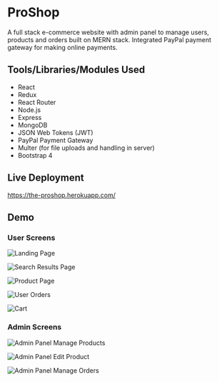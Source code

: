 # ProShop
A full stack e-commerce website with admin panel to manage users, products and orders built on MERN stack. Integrated PayPal payment gateway for making online payments.

## Tools/Libraries/Modules Used
* React
* Redux
* React Router
* Node.js
* Express
* MongoDB
* JSON Web Tokens (JWT)
* PayPal Payment Gateway
* Multer (for file uploads and handling in server)
* Bootstrap 4

## Live Deployment

https://the-proshop.herokuapp.com/

## Demo
### User Screens
![Landing Page](/readme-assets/landing-page.png)

![Search Results Page](/readme-assets/search.png)

![Product Page](/readme-assets/product-page.png)

![User Orders](/readme-assets/user-orders-page.png)

![Cart](/readme-assets/cart.png)

### Admin Screens
![Admin Panel Manage Products](/readme-assets/admin-manage-product.png)

![Admin Panel Edit Product](/readme-assets/admin-edit-product.png)

![Admin Panel Manage Orders](/readme-assets/admin-manage-orders.png)
